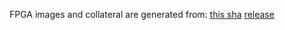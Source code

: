 FPGA images and collateral are generated from:
[this sha](https://github.com/oxidecomputer/quartz/commit/fb178fee4528df80527044594e96d01316eedf78)
[release](https://api.github.com/repos/oxidecomputer/quartz/releases/207215574)